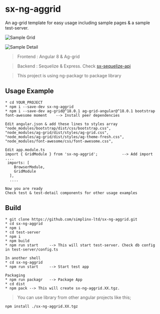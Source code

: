 # sx-ng-aggrid
An ag-grid template for easy usage including sample pages & a sample test-server.

![Sample Grid](https://raw.githubusercontent.com/simplinx-ltd/sx-ng-aggrid/main/sample-grid.png)

![Sample Detail](https://raw.githubusercontent.com/simplinx-ltd/sx-ng-aggrid/main/sample-detail.png)

>Frontend : Angular 8 & Ag-grid

>Backend : Sequelize & Express. Check [sx-sequelize-api](https://github.com/simplinx-ltd/sx-sequelize-api)

> This project is using ng-packagr to package library

## Usage Example
```
* cd YOUR_PROJECT
* npm i --save-dev sx-ng-aggrid
* npm i --save-dev ag-grid@^18.0.1 ag-grid-angular@^18.0.1 bootstrap font-awesome moment    --> Install peer dependencies

Edit angular.json & add these lines to styles array
"node_modules/bootstrap/dist/css/bootstrap.css",
"node_modules/ag-grid/dist/styles/ag-grid.css",
"node_modules/ag-grid/dist/styles/ag-theme-fresh.css",
"node_modules/font-awesome/css/font-awesome.css",

Edit app.module.ts
import { GridModule } from 'sx-ng-aggrid';           --> Add import
....
 imports: [
    BrowserModule,
    GridModule
  ],
  ....

Now you are ready
Check test & test-detail components for other usage examples
```

## Build
```
* git clone https://github.com/simplinx-ltd/sx-ng-aggrid.git
* cd sx-ng-aggrid
* npm i
* cd test-server
* npm i
* npm build
* npm run start     --> This will start test-server. Check db config in test-server/config.ts

In another shell
* cd sx-ng-aggrid
* npm run start     --> Start test app

Packaging
* npm run packagr   --> Package App
* cd dist
* npm pack --> This will create sx-ng-aggrid.XX.tgz. 
```

>You can use library from other angular projects like  this;
```
npm install ./sx-ng-aggrid.XX.tgz
```
